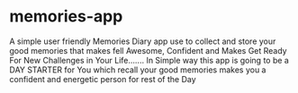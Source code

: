 # memories-app
 A simple user friendly Memories Diary app use to collect and store  your good memories that makes fell Awesome, Confident  and Makes Get Ready For New Challenges in Your Life....... In Simple way  this app is going to be a  DAY STARTER for You which recall  your good memories  makes you a confident and energetic person for rest of the Day
